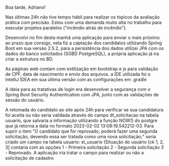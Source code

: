 Boa tarde, Adriano!



Nas últimas 24h não tive tempo hábil para realizar os tópicos da avaliação prática com precisão. Estou com uma demanda muito alta no trabalho para executar projetos paralelos ("incêndio atrás de incêndio"). 

Desenvolvi no fim desta manhã uma aplicação para enviar o mais próximo ao prazo que consigo, nela fiz a captação dos candidatos utilizando Spring Boot em sua versão 2.5.2, para a persistência dos dados utilizei JPA com os dados do banco solicitados (SGBD PostgreSQL), a própria aplicação já ira criar a estrutura no BD.

As páginas web contam com estilização em bootstrap e js para validação de CPF, data de nascimento e envio dos arquivos. a IDE utilizada foi o IntelliJ IDEA em sua última versão com as configurações em .gradle

A ideia para as tratativas de login era desenvolver a segurança com o Spring Boot Security Authentication com JPA, junto com as validações de sessão do usuário.

A retomada do candidato ao site após 24h para verificar se sua candidatura foi aceita ou não seria validada através do campo dt_solicitacao na tabela usuario, que salvaria a informação utilizando a função NOW() do postgre que já retorna a data no formato 2023-02-02 13:08:19.542212-03. 
Para suprir o item "O candidato que for reprovado, poderá fazer uma segunda solicitação, devendo essa ser tratada como uma nova solicitação;" seria criado um campo na tabela usuario:
 st_usuario (Situação do usuário [ck 1, 2, 3]
contaria com as opções 1 - Primeira solicitação
                                           2 - Segunda solicitação 
                                           3 - Reprovado.
A aplicação iria tratar o campo para realizar ou não a solicitação de cadastro
